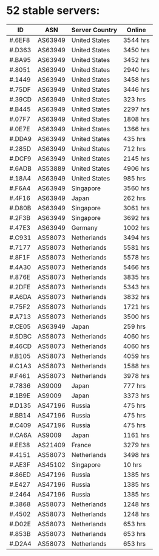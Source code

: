 # 52 stable servers:

| ID | ASN | Server Country | Online |
| ------ | ------ | ------ | ------ |
| #.6EF8 | AS63949 | United States | 3544 hrs |
| #.D363 | AS63949 | United States | 3450 hrs |
| #.BA95 | AS63949 | United States | 3452 hrs |
| #.8051 | AS63949 | United States | 2940 hrs |
| #.1449 | AS63949 | United States | 3458 hrs |
| #.75DF | AS63949 | United States | 3446 hrs |
| #.39CD | AS63949 | United States | 323 hrs |
| #.B445 | AS63949 | United States | 2297 hrs |
| #.07F7 | AS63949 | United States | 1808 hrs |
| #.0E7E | AS63949 | United States | 1366 hrs |
| #.DDA9 | AS63949 | United States | 435 hrs |
| #.285D | AS63949 | United States | 712 hrs |
| #.DCF9 | AS63949 | United States | 2145 hrs |
| #.6ADB | AS53889 | United States | 4906 hrs |
| #.18A4 | AS63949 | United States | 985 hrs |
| #.F6A4 | AS63949 | Singapore | 3560 hrs |
| #.4F16 | AS63949 | Japan | 262 hrs |
| #.D80B | AS63949 | Singapore | 3061 hrs |
| #.2F3B | AS63949 | Singapore | 3692 hrs |
| #.47E3 | AS63949 | Germany | 1002 hrs |
| #.C931 | AS58073 | Netherlands | 3494 hrs |
| #.7177 | AS58073 | Netherlands | 5581 hrs |
| #.8F1F | AS58073 | Netherlands | 5578 hrs |
| #.4A30 | AS58073 | Netherlands | 5466 hrs |
| #.876E | AS58073 | Netherlands | 3835 hrs |
| #.2DFE | AS58073 | Netherlands | 5343 hrs |
| #.A6DA | AS58073 | Netherlands | 3832 hrs |
| #.75F2 | AS58073 | Netherlands | 1721 hrs |
| #.A713 | AS58073 | Netherlands | 3500 hrs |
| #.CE05 | AS63949 | Japan | 259 hrs |
| #.5DBC | AS58073 | Netherlands | 4060 hrs |
| #.46CD | AS58073 | Netherlands | 4060 hrs |
| #.B105 | AS58073 | Netherlands | 4059 hrs |
| #.C1A3 | AS58073 | Netherlands | 1588 hrs |
| #.F461 | AS58073 | Netherlands | 3978 hrs |
| #.7836 | AS9009 | Japan | 777 hrs |
| #.1B9E | AS9009 | Japan | 3373 hrs |
| #.D135 | AS47196 | Russia | 475 hrs |
| #.BB14 | AS47196 | Russia | 475 hrs |
| #.C409 | AS47196 | Russia | 475 hrs |
| #.CA6A | AS9009 | Japan | 1161 hrs |
| #.EE38 | AS21409 | France | 3279 hrs |
| #.4151 | AS58073 | Netherlands | 3498 hrs |
| #.AE3F | AS45102 | Singapore | 10 hrs |
| #.86ED | AS47196 | Russia | 1385 hrs |
| #.E427 | AS47196 | Russia | 1385 hrs |
| #.2464 | AS47196 | Russia | 1385 hrs |
| #.3868 | AS58073 | Netherlands | 1248 hrs |
| #.4502 | AS58073 | Netherlands | 1248 hrs |
| #.D02E | AS58073 | Netherlands | 653 hrs |
| #.853B | AS58073 | Netherlands | 653 hrs |
| #.D2A4 | AS58073 | Netherlands | 653 hrs |

